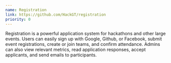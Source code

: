 ```yaml
---
name: Registration
link: https://github.com/HackGT/registration
priority: 0
---
```


Registration is a powerful application system for hackathons and other large events. Users can easily sign up with Google, Github, or Facebook, submit event registrations, create or join teams, and confirm attendance. Admins can also view relevant metrics, read application responses, accept applicants, and send emails to participants. 